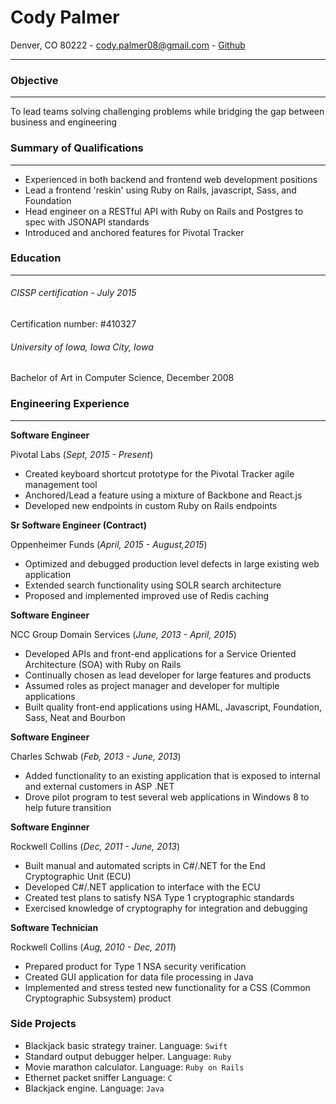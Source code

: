 # Cody Palmer
Denver, CO 80222 - cody.palmer08@gmail.com - [Github](https://github.com/cdpalmer)

---

### Objective

___

To lead teams solving challenging problems while bridging the gap between business and engineering

### Summary of Qualifications

---

- Experienced in both backend and frontend web development positions
- Lead a frontend 'reskin' using Ruby on Rails, javascript, Sass, and Foundation
- Head engineer on a RESTful API with Ruby on Rails and Postgres to spec with JSONAPI standards
- Introduced and anchored features for Pivotal Tracker

### Education

---

###### CISSP certification - July 2015
Certification number: #410327

###### University of Iowa, Iowa City, Iowa
Bachelor of Art in Computer Science, December 2008

### Engineering Experience

---

**Software Engineer**

Pivotal Labs	(_Sept, 2015 - Present_)

- Created keyboard shortcut prototype for the Pivotal Tracker agile management tool
- Anchored/Lead a feature using a mixture of Backbone and React.js
- Developed new endpoints in custom Ruby on Rails endpoints

**Sr Software Engineer (Contract)**

Oppenheimer Funds	(_April, 2015 - August,2015_)

- Optimized and debugged production level defects in large existing web application
- Extended search functionality using SOLR search architecture
- Proposed and implemented improved use of Redis caching

**Software Engineer**

NCC Group Domain Services	(_June, 2013 - April, 2015_)

- Developed APIs and front-end applications for a Service Oriented Architecture (SOA) with Ruby on Rails
- Continually chosen as lead developer for large features and products
- Assumed roles as project manager and developer for multiple applications
- Built quality front-end applications using HAML, Javascript, Foundation, Sass, Neat and Bourbon

**Software Engineer**

Charles Schwab	(_Feb, 2013 - June, 2013_)

- Added functionality to an existing application that is exposed to internal and external customers in ASP .NET
- Drove pilot program to test several web applications in Windows 8 to help future transition

**Software Enginner**

Rockwell Collins (_Dec, 2011 - June, 2013_)

- Built manual and automated scripts in C#/.NET for the End Cryptographic Unit (ECU)
- Developed C#/.NET application to interface with the ECU
- Created test plans to satisfy NSA Type 1 cryptographic standards
- Exercised knowledge of cryptography for integration and debugging

**Software Technician**

Rockwell Collins (_Aug, 2010 - Dec, 2011_)

- Prepared product for Type 1 NSA security verification 
- Created GUI application for data file processing in Java
- Implemented and stress tested new functionality for a CSS (Common Cryptographic Subsystem) product

### Side Projects

- Blackjack basic strategy trainer.  Language: `Swift`
- Standard output debugger helper. Language: `Ruby`
- Movie marathon calculator. Language: `Ruby on Rails`
- Ethernet packet sniffer Language: `C`
- Blackjack engine. Language: `Java`
